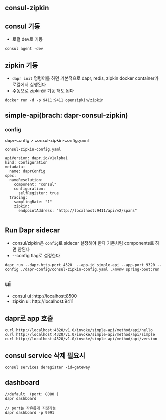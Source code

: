## consul-zipkin


##  consul 기동 
- 로컬 dev로 기동 
```
consul agent -dev

```
##  zipkin 기동 
- `dapr init` 명령어를 하면 기본적으로 dapr, redis, zipkin docker container가 로컬에서 실행된다  
- 수동으로 zipkin을  기동 해도 된다 
```
docker run -d -p 9411:9411 openzipkin/zipkin

```
## simple-api(brach: dapr-consul-zipkin)
### config
dapr-config > consul-zipkin-config.yaml

`consul-zipkin-config.yaml`
```
apiVersion: dapr.io/v1alpha1
kind: Configuration
metadata:
  name: daprConfig
spec:
  nameResolution:
    component: "consul"
    configuration:
      selfRegister: true
  tracing:
    samplingRate: "1"
    zipkin:
      endpointAddress: "http://localhost:9411/api/v2/spans"
  
```


## Run Dapr sidecar 
- consul/zipkin은 `config`로 sidecar 설정해야 한다 기존처럼 components로 하면 안된다 
- --config flag로 설정한다 
```
dapr run --dapr-http-port 4320  --app-id simple-api --app-port 9320 --config ./dapr-config/consul-zipkin-config.yaml ./mvnw spring-boot:run

```


## ui
- consul ui :http://localhost:8500
- zipkin ui: http://localhost:9411

## dapr로 app 호출 
```
curl http://localhost:4320/v1.0/invoke/simple-api/method/api/hello
curl http://localhost:4320/v1.0/invoke/simple-api/method/api/simple
curl http://localhost:4320/v1.0/invoke/simple-api/method/api/version
```

## consul  service 삭제 필요시
```
consul services deregister -id=gateway
```

## dashboard 
```
//default  (port: 8080 )
dapr dashboard   

// port는 자유롭게 지정가능
dapr dashboard -p 9991
```